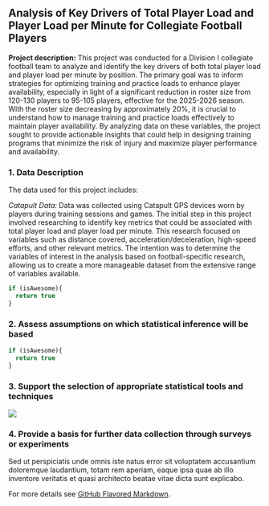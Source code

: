 ## Analysis of Key Drivers of Total Player Load and Player Load per Minute for Collegiate Football Players

**Project description:** This project was conducted for a Division I collegiate football team to analyze and identify the key drivers of both total player load and player load per minute by position. The primary goal was to inform strategies for optimizing training and practice loads to enhance player availability, especially in light of a significant reduction in roster size from 120-130 players to 95-105 players, effective for the 2025-2026 season. With the roster size decreasing by approximately 20%, it is crucial to understand how to manage training and practice loads effectively to maintain player availability. By analyzing data on these variables, the project sought to provide actionable insights that could help in designing training programs that minimize the risk of injury and maximize player performance and availability.

### 1. Data Description

The data used for this project includes:

*Catapult Data:* Data was collected using Catapult GPS devices worn by players during training sessions and games. The initial step in this project involved researching to identify key metrics that could be associated with total player load and player load per minute. This research focused on variables such as distance covered, acceleration/deceleration, high-speed efforts, and other relevant metrics. The intention was to determine the variables of interest in the analysis based on football-specific research, allowing us to create a more manageable dataset from the extensive range of variables available.

```javascript
if (isAwesome){
  return true
}
```

### 2. Assess assumptions on which statistical inference will be based

```javascript
if (isAwesome){
  return true
}
```

### 3. Support the selection of appropriate statistical tools and techniques

<img src="images/dummy_thumbnail.jpg?raw=true"/>

### 4. Provide a basis for further data collection through surveys or experiments

Sed ut perspiciatis unde omnis iste natus error sit voluptatem accusantium doloremque laudantium, totam rem aperiam, eaque ipsa quae ab illo inventore veritatis et quasi architecto beatae vitae dicta sunt explicabo. 

For more details see [GitHub Flavored Markdown](https://guides.github.com/features/mastering-markdown/).
